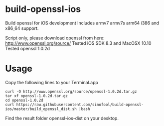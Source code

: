 build-openssl-ios
=================

Build openssl for iOS development
Includes armv7 armv7s arm64 i386 and x86_64 support.

Script only, please download openssl from here: http://www.openssl.org/source/
Tested iOS SDK 8.3 and MacOSX 10.10
Tested openssl 1.0.2d

Usage
=================
Copy the following lines to your Terminal.app
```
curl -O http://www.openssl.org/source/openssl-1.0.2d.tar.gz
tar xf openssl-1.0.2d.tar.gz
cd openssl-1.0.2d
curl https://raw.githubusercontent.com/sinofool/build-openssl-ios/master/build_openssl_dist.sh |bash
```
Find the result folder openssl-ios-dist on your desktop.
